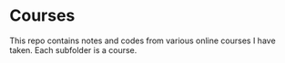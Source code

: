 # Courses
This repo contains notes and codes from various online courses I have taken. Each subfolder is a course.
